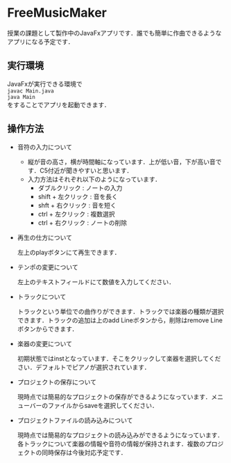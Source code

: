# FreeMusicMaker

授業の課題として製作中のJavaFxアプリです．誰でも簡単に作曲できるようなアプリになる予定です．

## 実行環境

JavaFxが実行できる環境で  
```javac Main.java```  
```java Main```  
をすることでアプリを起動できます．

## 操作方法

* 音符の入力について
  * 縦が音の高さ，横が時間軸になっています．上が低い音，下が高い音です．C5付近が聞きやすいと思います．
  * 入力方法はそれぞれ以下のようになっています．
    * ダブルクリック : ノートの入力
    * shift + 左クリック : 音を長く
    * shft + 右クリック : 音を短く
    * ctrl + 左クリック : 複数選択
    * ctrl + 右クリック : ノートの削除

* 再生の仕方について

   左上のplayボタンにて再生できます．

* テンポの変更について

  左上のテキストフィールドにて数値を入力してください．

* トラックについて

  トラックという単位での曲作りができます．トラックでは楽器の種類が選択できます．トラックの追加は上のadd Lineボタンから，削除はremove Lineボタンからできます．

* 楽器の変更について

  初期状態ではinstとなっています．そこをクリックして楽器を選択してください．デフォルトでピアノが選択されています．

* プロジェクトの保存について

  現時点では簡易的なプロジェクトの保存ができるようになっています．メニューバーのファイルからsaveを選択してください．
* プロジェクトファイルの読み込みについて

  現時点では簡易的なプロジェクトの読み込みができるようになっています．各トラックについて楽器の情報や音符の情報が保持されます．複数のプロジェクトの同時保存は今後対応予定です．
